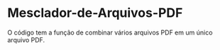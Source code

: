 # Mesclador-de-Arquivos-PDF
O código tem a função de combinar vários arquivos PDF em um único arquivo PDF. 
